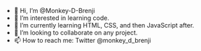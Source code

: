 - 👋 Hi, I’m @Monkey-D-Brenji
- 👀 I’m interested in learning code.
- 🌱 I’m currently learning HTML, CSS, and then JavaScript after.
- 💞️ I’m looking to collaborate on any project.
- 📫 How to reach me: Twitter @monkey_d_brenji

<!---
Monkey-D-Brenji/Monkey-D-Brenji is a ✨ special ✨ repository because its `README.md` (this file) appears on your GitHub profile.
You can click the Preview link to take a look at your changes.
--->
